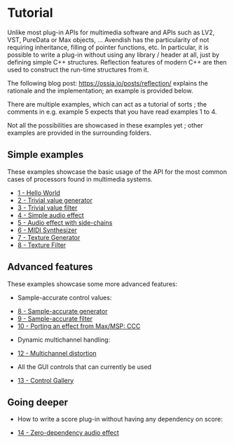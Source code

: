 # Tutorial

Unlike most plug-in APIs for multimedia software and APIs such as LV2, VST, PureData or Max objects, ...
Avendish has the particularity of not requiring inheritance, filling of pointer functions, etc.
In particular, it is possible to write a plug-in without using any library / header at all,
just by defining simple C++ structures. Reflection features of modern C++ are then used to construct
the run-time structures from it.

The following blog post: https://ossia.io/posts/reflection/ explains the rationale and the implementation;
an example is provided below.

There are multiple examples, which can act as a tutorial of sorts ;
the comments in e.g. example 5 expects that you have read examples 1 to 4.

Not all the possibilities are showcased in these examples yet ; other examples are provided in the surrounding folders.

## Simple examples

These examples showcase the basic usage of the API for the most common cases of processors found in
multimedia systems.

- [1 - Hello World](Examples/Empty.hpp)
- [2 - Trivial value generator](Examples/TrivialGenerator.hpp)
- [3 - Trivial value filter](Examples/TrivialFilter.hpp)
- [4 - Simple audio effect](Examples/AudioEffect.hpp)
- [5 - Audio effect with side-chains](Examples/AudioEffectWithSidechains.hpp)
- [6 - MIDI Synthesizer](Examples/Synth.hpp)
- [7 - Texture Generator](Examples/TextureGenerator.hpp)
- [8 - Texture Filter](Examples/TextureFilter.hpp)

## Advanced features

These examples showcase some more advanced features:

* Sample-accurate control values:
- [8 - Sample-accurate generator](Examples/SampleAccurateGenerator.hpp)
- [9 - Sample-accurate filter](Examples/SampleAccurateFilter.hpp)
- [10 - Porting an effect from Max/MSP: CCC](Examples/CCC.hpp)

* Dynamic multichannel handling:
- [12 - Multichannel distortion](Examples/Distortion.hpp)

* All the GUI controls that can currently be used
- [13 - Control Gallery](Examples/ControlGallery.hpp)

## Going deeper

* How to write a score plug-in without having any dependency on score:
- [14 - Zero-dependency audio effect](Examples/ZeroDependencyAudioEffect.hpp)